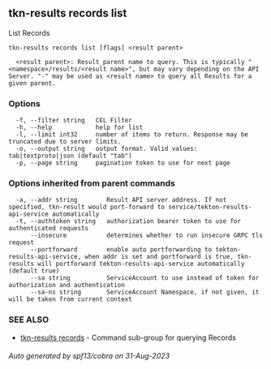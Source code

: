 ## tkn-results records list

List Records

```
tkn-results records list [flags] <result parent>

  <result parent>: Result parent name to query. This is typically "<namespace>/results/<result name>", but may vary depending on the API Server. "-" may be used as <result name> to query all Results for a given parent.
```

### Options

```
  -f, --filter string   CEL Filter
  -h, --help            help for list
  -l, --limit int32     number of items to return. Response may be truncated due to server limits.
  -o, --output string   output format. Valid values: tab|textproto|json (default "tab")
  -p, --page string     pagination token to use for next page
```

### Options inherited from parent commands

```
  -a, --addr string        Result API server address. If not specified, tkn-result would port-forward to service/tekton-results-api-service automatically
  -t, --authtoken string   authorization bearer token to use for authenticated requests
      --insecure           determines whether to run insecure GRPC tls request
      --portforward        enable auto portforwarding to tekton-results-api-service, when addr is set and portforward is true, tkn-results will portforward tekton-results-api-service automatically (default true)
      --sa string          ServiceAccount to use instead of token for authorization and authentication
      --sa-ns string       ServiceAccount Namespace, if not given, it will be taken from current context
```

### SEE ALSO

* [tkn-results records](tkn-results_records.md)	 - Command sub-group for querying Records

###### Auto generated by spf13/cobra on 31-Aug-2023
